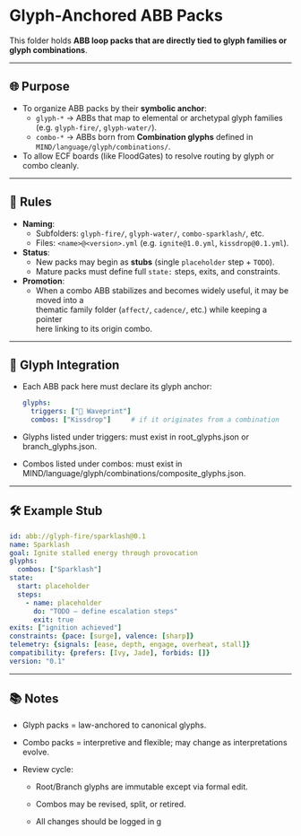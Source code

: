 # Glyph-Anchored ABB Packs

This folder holds **ABB loop packs that are directly tied to glyph families or glyph combinations**.

---

## 🌐 Purpose
- To organize ABB packs by their **symbolic anchor**:
  - `glyph-*` → ABBs that map to elemental or archetypal glyph families  
    (e.g. `glyph-fire/`, `glyph-water/`).
  - `combo-*` → ABBs born from **Combination glyphs** defined in  
    `MIND/language/glyph/combinations/`.  
- To allow ECF boards (like FloodGates) to resolve routing by glyph or combo cleanly.

---

## 📜 Rules
- **Naming**:
  - Subfolders: `glyph-fire/`, `glyph-water/`, `combo-sparklash/`, etc.  
  - Files: `<name>@<version>.yml` (e.g. `ignite@1.0.yml`, `kissdrop@0.1.yml`).
- **Status**:
  - New packs may begin as **stubs** (single `placeholder` step + `TODO`).  
  - Mature packs must define full `state:` steps, exits, and constraints.
- **Promotion**:
  - When a combo ABB stabilizes and becomes widely useful, it may be moved into a  
    thematic family folder (`affect/`, `cadence/`, etc.) while keeping a pointer  
    here linking to its origin combo.

---

## 🔗 Glyph Integration
- Each ABB pack here must declare its glyph anchor:
  ```yaml
  glyphs:
    triggers: ["🌊 Waveprint"]
    combos: ["Kissdrop"]     # if it originates from a combination
  ```
  
- Glyphs listed under triggers: must exist in root_glyphs.json or
branch_glyphs.json.

- Combos listed under combos: must exist in
MIND/language/glyph/combinations/composite_glyphs.json.

---

## 🛠 Example Stub
```yaml
id: abb://glyph-fire/sparklash@0.1
name: Sparklash
goal: Ignite stalled energy through provocation
glyphs:
  combos: ["Sparklash"]
state:
  start: placeholder
  steps:
    - name: placeholder
      do: "TODO — define escalation steps"
      exit: true
exits: ["ignition achieved"]
constraints: {pace: [surge], valence: [sharp]}
telemetry: {signals: [ease, depth, engage, overheat, stall]}
compatibility: {prefers: [Ivy, Jade], forbids: []}
version: "0.1"
```

---

## 📚 Notes

- Glyph packs = law-anchored to canonical glyphs.

- Combo packs = interpretive and flexible; may change as interpretations evolve.

- Review cycle:

  - Root/Branch glyphs are immutable except via formal edit.

  - Combos may be revised, split, or retired.

  - All changes should be logged in g
